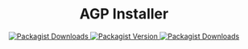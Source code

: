 <h1 align="center">AGP Installer</h1>

<p align="center">
    <a href="https://packagist.org/packages/artemeon/installer">
        <img alt="Packagist Downloads" src="https://img.shields.io/packagist/dt/artemeon/installer">
    </a>
    <a href="https://packagist.org/packages/artemeon/installer">
        <img alt="Packagist Version" src="https://img.shields.io/packagist/v/artemeon/installer">
    </a>
    <a href="https://packagist.org/packages/artemeon/installer">
        <img alt="Packagist Downloads" src="https://img.shields.io/github/license/artemeon/installer">
    </a>
</p>
